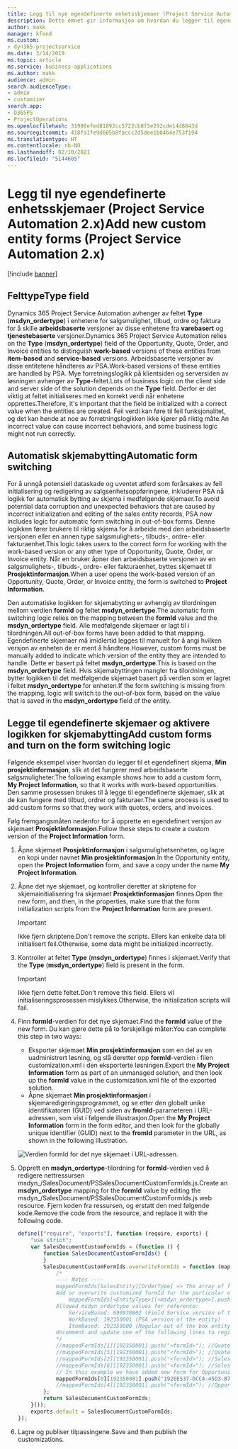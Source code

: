 ```yaml
---
title: Legg til nye egendefinerte enhetsskjemaer (Project Service Automation 2.x)
description: Dette emnet gir informasjon om hvordan du legger til egendefinerte enhetsskjemaer for salgsmuligheter, tilbud, ordrer eller fakturaer i Dynamics 365 Project Service Automation 2.x.
author: makk
manager: kfend
ms.custom:
- dyn365-projectservice
ms.date: 3/14/2019
ms.topic: article
ms.service: business-applications
ms.author: makk
audience: admin
search.audienceType:
- admin
- customizer
search.app:
- D365PS
- ProjectOperations
ms.openlocfilehash: 31986efed81892cc5722cb8f5e292cde14d8843d
ms.sourcegitcommit: 418fa1fe9d605b8faccc2d5dee1b04b4e753f194
ms.translationtype: HT
ms.contentlocale: nb-NO
ms.lasthandoff: 02/10/2021
ms.locfileid: "5144605"
---
```

# <a name="add-new-custom-entity-forms-project-service-automation-2x"></a><span data-ttu-id="7baa0-103">Legg til nye egendefinerte enhetsskjemaer (Project Service Automation 2.x)</span><span class="sxs-lookup"><span data-stu-id="7baa0-103">Add new custom entity forms (Project Service Automation 2.x)</span></span>

[!include [banner](../../includes/psa-now-project-operations.md)]

## <a name="type-field"></a><span data-ttu-id="7baa0-104">Felttype</span><span class="sxs-lookup"><span data-stu-id="7baa0-104">Type field</span></span> 

<span data-ttu-id="7baa0-105">Dynamics 365 Project Service Automation avhenger av feltet **Type** (**msdyn\_ordertype**) i enhetene for salgsmulighet, tilbud, ordre og faktura for å skille **arbeidsbaserte** versjoner av disse enhetene fra **varebasert** og **tjenestebaserte** versjoner.</span><span class="sxs-lookup"><span data-stu-id="7baa0-105">Dynamics 365 Project Service Automation relies on the **Type** (**msdyn\_ordertype**) field of the Opportunity, Quote, Order, and Invoice entities to distinguish **work-based** versions of these entities from **item-based** and **service-based** versions.</span></span> <span data-ttu-id="7baa0-106">Arbeidsbaserte versjoner av disse entitetene håndteres av PSA.</span><span class="sxs-lookup"><span data-stu-id="7baa0-106">Work-based versions of these entities are handled by PSA.</span></span> <span data-ttu-id="7baa0-107">Mye forretningslogikk på klientsiden og serversiden av løsningen avhenger av **Type**-feltet.</span><span class="sxs-lookup"><span data-stu-id="7baa0-107">Lots of business logic on the client side and server side of the solution depends on the **Type** field.</span></span> <span data-ttu-id="7baa0-108">Derfor er det viktig at feltet initialiseres med en korrekt verdi når enhetene opprettes.</span><span class="sxs-lookup"><span data-stu-id="7baa0-108">Therefore, it's important that the field be initialized with a correct value when the entities are created.</span></span> <span data-ttu-id="7baa0-109">Feil verdi kan føre til feil funksjonalitet, og det kan hende at noe av forretningslogikken ikke kjører på riktig måte.</span><span class="sxs-lookup"><span data-stu-id="7baa0-109">An incorrect value can cause incorrect behaviors, and some business logic might not run correctly.</span></span>

## <a name="automatic-form-switching"></a><span data-ttu-id="7baa0-110">Automatisk skjemabytting</span><span class="sxs-lookup"><span data-stu-id="7baa0-110">Automatic form switching</span></span>

<span data-ttu-id="7baa0-111">For å unngå potensiell dataskade og uventet atferd som forårsakes av feil initialisering og redigering av salgsenhetsoppføringene, inkluderer PSA nå logikk for automatisk bytting av skjema i medfølgende skjemaer.</span><span class="sxs-lookup"><span data-stu-id="7baa0-111">To avoid potential data corruption and unexpected behaviors that are caused by incorrect initialization and editing of the sales entity records, PSA now includes logic for automatic form switching in out-of-box forms.</span></span> <span data-ttu-id="7baa0-112">Denne logikken fører brukere til riktig skjema for å arbeide med den arbeidsbaserte versjonen eller en annen type salgsmulighets-, tilbuds-, ordre- eller fakturaenhet.</span><span class="sxs-lookup"><span data-stu-id="7baa0-112">This logic takes users to the correct form for working with the work-based version or any other type of Opportunity, Quote, Order, or Invoice entity.</span></span> <span data-ttu-id="7baa0-113">Når en bruker åpner den arbeidsbaserte versjonen av en salgsmulighets-, tilbuds-, ordre- eller fakturaenhet, byttes skjemaet til **Prosjektinformasjon**.</span><span class="sxs-lookup"><span data-stu-id="7baa0-113">When a user opens the work-based version of an Opportunity, Quote, Order, or Invoice entity, the form is switched to **Project Information**.</span></span>

<span data-ttu-id="7baa0-114">Den automatiske logikken for skjemabytting er avhengig av tilordningen mellom verdien **formId** og feltet **msdyn\_ordertype**.</span><span class="sxs-lookup"><span data-stu-id="7baa0-114">The automatic form switching logic relies on the mapping between the **formId** value and the **msdyn\_ordertype** field.</span></span> <span data-ttu-id="7baa0-115">Alle medfølgende skjemaer er lagt til i tilordningen.</span><span class="sxs-lookup"><span data-stu-id="7baa0-115">All out-of-box forms have been added to that mapping.</span></span> <span data-ttu-id="7baa0-116">Egendefinerte skjemaer må imidlertid legges til manuelt for å angi hvilken versjon av enheten de er ment å håndtere.</span><span class="sxs-lookup"><span data-stu-id="7baa0-116">However, custom forms must be manually added to indicate which version of the entity they are intended to handle.</span></span> <span data-ttu-id="7baa0-117">Dette er basert på feltet **msdyn\_ordertype**.</span><span class="sxs-lookup"><span data-stu-id="7baa0-117">This is based on the **msdyn\_ordertype** field.</span></span> <span data-ttu-id="7baa0-118">Hvis skjemabyttingen mangler fra tilordningen, bytter logikken til det medfølgende skjemaet basert på verdien som er lagret i feltet **msdyn\_ordertype** for enheten.</span><span class="sxs-lookup"><span data-stu-id="7baa0-118">If the form switching is missing from the mapping, logic will switch to the out-of-box form, based on the value that is saved in the **msdyn\_ordertype** field of the entity.</span></span>

## <a name="add-custom-forms-and-turn-on-the-form-switching-logic"></a><span data-ttu-id="7baa0-119">Legge til egendefinerte skjemaer og aktivere logikken for skjemabytting</span><span class="sxs-lookup"><span data-stu-id="7baa0-119">Add custom forms and turn on the form switching logic</span></span>

<span data-ttu-id="7baa0-120">Følgende eksempel viser hvordan du legger til et egendefinert skjema, **Min prosjektinformasjon**, slik at det fungerer med arbeidsbaserte salgsmuligheter.</span><span class="sxs-lookup"><span data-stu-id="7baa0-120">The following example shows how to add a custom form, **My Project Information**, so that it works with work-based opportunities.</span></span> <span data-ttu-id="7baa0-121">Den samme prosessen brukes til å legge til egendefinerte skjemaer, slik at de kan fungere med tilbud, ordrer og fakturaer.</span><span class="sxs-lookup"><span data-stu-id="7baa0-121">The same process is used to add custom forms so that they work with quotes, orders, and invoices.</span></span>

<span data-ttu-id="7baa0-122">Følg fremgangsmåten nedenfor for å opprette en egendefinert versjon av skjemaet **Prosjektinformasjon**.</span><span class="sxs-lookup"><span data-stu-id="7baa0-122">Follow these steps to create a custom version of the **Project Information** form.</span></span>

1. <span data-ttu-id="7baa0-123">Åpne skjemaet **Prosjektinformasjon** i salgsmulighetsenheten, og lagre en kopi under navnet **Min prosjektinformasjon**.</span><span class="sxs-lookup"><span data-stu-id="7baa0-123">In the Opportunity entity, open the **Project Information** form, and save a copy under the name **My Project Information**.</span></span>
2. <span data-ttu-id="7baa0-124">Åpne det nye skjemaet, og kontroller deretter at skriptene for skjemainitialisering fra skjemaet **Prosjektinformasjon** finnes.</span><span class="sxs-lookup"><span data-stu-id="7baa0-124">Open the new form, and then, in the properties, make sure that the form initialization scripts from the **Project Information** form are present.</span></span> 

    > [!IMPORTANT]
    > <span data-ttu-id="7baa0-125">Ikke fjern skriptene.</span><span class="sxs-lookup"><span data-stu-id="7baa0-125">Don't remove the scripts.</span></span> <span data-ttu-id="7baa0-126">Ellers kan enkelte data bli initialisert feil.</span><span class="sxs-lookup"><span data-stu-id="7baa0-126">Otherwise, some data might be initialized incorrectly.</span></span>

3. <span data-ttu-id="7baa0-127">Kontroller at feltet **Type** (**msdyn\_ordertype**) finnes i skjemaet.</span><span class="sxs-lookup"><span data-stu-id="7baa0-127">Verify that the **Type** (**msdyn\_ordertype**) field is present in the form.</span></span> 

    > [!IMPORTANT]
    > <span data-ttu-id="7baa0-128">Ikke fjern dette feltet.</span><span class="sxs-lookup"><span data-stu-id="7baa0-128">Don't remove this field.</span></span> <span data-ttu-id="7baa0-129">Ellers vil initialiseringsprosessen mislykkes.</span><span class="sxs-lookup"><span data-stu-id="7baa0-129">Otherwise, the initialization scripts will fail.</span></span>

4. <span data-ttu-id="7baa0-130">Finn **formId**-verdien for det nye skjemaet.</span><span class="sxs-lookup"><span data-stu-id="7baa0-130">Find the **formId** value of the new form.</span></span> <span data-ttu-id="7baa0-131">Du kan gjøre dette på to forskjellige måter:</span><span class="sxs-lookup"><span data-stu-id="7baa0-131">You can complete this step in two ways:</span></span>

    - <span data-ttu-id="7baa0-132">Eksporter skjemaet **Min prosjektinformasjon** som en del av en uadministrert løsning, og slå deretter opp **formId**-verdien i filen customization.xml i den eksporterte løsningen.</span><span class="sxs-lookup"><span data-stu-id="7baa0-132">Export the **My Project Information** form as part of an unmanaged solution, and then look up the **formId** value in the customization.xml file of the exported solution.</span></span>
    - <span data-ttu-id="7baa0-133">Åpne skjemaet **Min prosjektinformasjon** i skjemaredigeringsprogrammet, og se etter den globalt unike identifikatoren (GUID) ved siden av **fromId**-parameteren i URL-adressen, som vist i følgende illustrasjon.</span><span class="sxs-lookup"><span data-stu-id="7baa0-133">Open the **My Project Information** form in the form editor, and then look for the globally unique identifier (GUID) next to the **fromId** parameter in the URL, as shown in the following illustration.</span></span>

    ![Verdien formId for det nye skjemaet i URL-adressen.](media/how-to-add-custom-forms-in-v2.0.png)

5. <span data-ttu-id="7baa0-135">Opprett en **msdyn\_ordertype**-tilordning for **formId**-verdien ved å redigere nettressursen msdyn\_/SalesDocument/PSSalesDocumentCustomFormIds.js.</span><span class="sxs-lookup"><span data-stu-id="7baa0-135">Create an **msdyn\_ordertype** mapping for the **formId** value by editing the msdyn\_/SalesDocument/PSSalesDocumentCustomFormIds.js web resource.</span></span> <span data-ttu-id="7baa0-136">Fjern koden fra ressursen, og erstatt den med følgende kode.</span><span class="sxs-lookup"><span data-stu-id="7baa0-136">Remove the code from the resource, and replace it with the following code.</span></span>

    ```javascript
    define(["require", "exports"], function (require, exports) {
        "use strict";
        var SalesDocumentCustomFormIds = (function () {
            function SalesDocumentCustomFormIds() {
            }
            SalesDocumentCustomFormIds.overwriteFormIds = function (mappedFormIds) {
                /*
                ---- Notes ----
                mappedFormIds[SalesEntity][OrderType] => The array of forms IDs that support particular entity and order type
                Add or overwrite customized formId for the particular entity and order type by calling:
                    mappedFormIds[<EntityType>][<msdyn_ordertype>].push("<formId>");
                Allowed msdyn_ordertype values for reference:
                    ServiceBased: 690970002 (Field Service version of the entity)
                    WorkBased: 192350001 (PSA version of the entity)
                    ItemBased: 192350000 (Regular out of the box entity)
                Uncomment and update one of the following lines to register custom PSA form for required entity:
                */      
                //mappedFormIds[1][192350001].push("<formId>"); //Quote
                //mappedFormIds[5][192350001].push("<formId>"); //Quote Line
                //mappedFormIds[2][192350001].push("<formId>"); //Sales Order
                //mappedFormIds[6][192350001].push("<formId>"); //Sales Order Line
                // In this example we have added new form for Opportunity
                mappedFormIds[0][192350001].push("192EE537-DCC4-45D3-B7AF-EA694B9113D2"); //Opportunity
                //mappedFormIds[4][192350001].push("<formId>"); //Opportunity Line
            };
            return SalesDocumentCustomFormIds;
        }());
        exports.default = SalesDocumentCustomFormIds;
    });
    ```

6. <span data-ttu-id="7baa0-137">Lagre og publiser tilpassingene.</span><span class="sxs-lookup"><span data-stu-id="7baa0-137">Save and then publish the customizations.</span></span>
